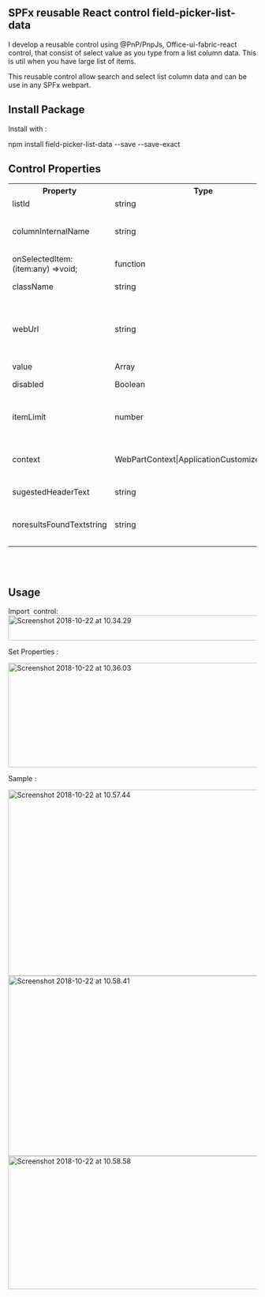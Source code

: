 ## SPFx reusable React control field-picker-list-data

I develop a reusable control using @PnP/PnpJs, Office-ui-fabric-react control, that consist of select value as you type from a list column data. This is util when you have large list of items.

This reusable control allow search and select list column data and can be use in any SPFx webpart.


## Install Package

Install with :

npm install field-picker-list-data --save --save-exact

## Control Properties

<table style="width: 100%; height: 786px;">
<tbody>
<tr>
<th style="width: 220px;">Property</th>
<th>Type</th>
<th style="width: 80px;">Required</th>
<th>Description</th>
</tr>
<tr>
<td>listId</td>
<td>string</td>
<td>yes</td>
<td>Gui of List</td>
</tr>
<tr>
<td>columnInternalName</td>
<td>string</td>
<td>yes</td>
<td>InternalName of column to search and get values</td>
</tr>
<tr>
<td>onSelectedItem: (item:any) =>void;</td>
<td>function</td>
<td>yes</td>
<td>Callback function</td>
</tr>
<tr>
<td>className</td>
<td>string</td>
<td>no</td>
<td>CSS className</td>
</tr>
<tr>
<td>webUrl</td>
<td>string</td>
<td>no</td>
<td>URL of site if different of current site, user must have permissions</td>
</tr>
<tr>
<td>value</td>
<td>Array</td>
<td>no</td>
<td>Default Value</td>
</tr>
<tr>
<td>disabled</td>
<td>Boolean</td>
<td>no</td>
<td>Disable Control</td>
</tr>
<tr>
<td>itemLimit</td>
<td>number</td>
<td>yes</td>
<td>Number os items to select / return</td>
</tr>
<tr>
<td>context</td>
<td>WebPartContext|ApplicationCustomizerContext</td>
<td>yes</td>
<td>WebPart or Application customiser context</td>
</tr>
<tr>
<td>sugestedHeaderText</td>
<td>string</td>
<td>no</td>
<td>Text header to display</td>
</tr>
<tr>
<td>noresultsFoundTextstring</td>
<td>string</td>
<td>no</td>
<td>Text message when no items</td>
</tr>
</tbody>
</table>

<h2>Usage</h2>
Import  control:

<img class="alignnone size-full wp-image-50" src="https://jjm935611985.files.wordpress.com/2018/10/screenshot-2018-10-22-at-10-34-29.png" alt="Screenshot 2018-10-22 at 10.34.29" width="712" height="51" />

Set Properties :

<img class="alignnone size-full wp-image-51" src="https://jjm935611985.files.wordpress.com/2018/10/screenshot-2018-10-22-at-10-36-03.png" alt="Screenshot 2018-10-22 at 10.36.03" width="749" height="212" />

Sample :

<img class="alignnone size-full wp-image-52" src="https://jjm935611985.files.wordpress.com/2018/10/screenshot-2018-10-22-at-10-57-44.png" alt="Screenshot 2018-10-22 at 10.57.44" width="811" height="377" /><img class="alignnone size-full wp-image-53" src="https://jjm935611985.files.wordpress.com/2018/10/screenshot-2018-10-22-at-10-58-41.png" alt="Screenshot 2018-10-22 at 10.58.41" width="828" height="365" /><img class="alignnone size-full wp-image-54" src="https://jjm935611985.files.wordpress.com/2018/10/screenshot-2018-10-22-at-10-58-58.png" alt="Screenshot 2018-10-22 at 10.58.58" width="808" height="270" />
